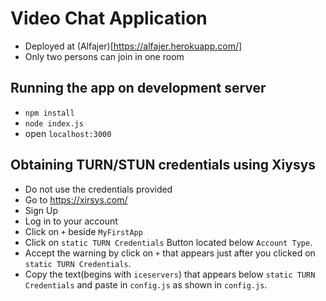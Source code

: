# Video Chat Application
* Deployed at (Alfajer)[https://alfajer.herokuapp.com/]
* Only two persons can join in one room
## Running the app on development server
* `npm install`
* `node index.js`
* open `localhost:3000`

## Obtaining TURN/STUN credentials using Xiysys
* Do not use the credentials provided
* Go to https://xirsys.com/
* Sign Up 
* Log in to your account
* Click on `+` beside `MyFirstApp`
* Click on `static TURN Credentials` Button located below `Account Type`.
* Accept the warning by click on `+` that appears just after you clicked on `static TURN Credentials`.
* Copy the text(begins with `iceservers`) that appears below `static TURN Credentials`  and paste in `config.js` as shown in `config.js`.
